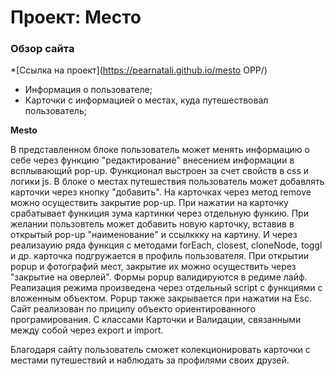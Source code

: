# Проект: Место

### Обзор сайта

*[Ссылка на проект](https://pearnatali.github.io/mesto OPP/)

* Информация о пользователе;
* Карточки с информацией о местах, куда путешествовал пользователь; 

**Mesto**

В представленном блоке пользователь может менять информацию о себе через функцию "редактирование" внесением информации в всплывающий pop-up. Функционал выстроен за счет свойств в css и логики js. 
В блоке о местах путешествия пользователь может добавлять карточки через кнопку "добавить".
На карточках через метод remove можно осуществить закрытие pop-up. 
При нажатии на карточку срабатывает функиция зума картинки через отдельную функию. 
При желании пользовтель может добавить новую карточку, вставив в открытый pop-up "наименование" и ссылккку на картину. И через реализауию ряда функция с методами forEach, closest, cloneNode, toggl и др. карточка подгружается в профиль пользователя. 
При открытии popup и фотографий мест, закрытие их можно осуществить через "закрытие на оверлей".
Формы popup валидируются в редиме лайф. Реализация режима произведена через отдельный script с функциями с вложенным объектом. Popup также закрывается при нажатии на Esc.
Сайт реализован по приципу объекто ориентированного програмирования. С классами Карточки и Валидации, связанными между собой через export и import. 

Благодаря сайту пользователь сможет колекционировать карточки с местами путешествий и наблюдать за профилями своих друзей. 
